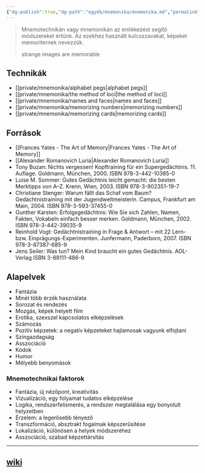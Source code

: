 ```yaml
---
{"dg-publish":true,"dg-path":"egyéb/mnemonika/mnemonika.md","permalink":"/egyeb/mnemonika/mnemonika/"}
---
```


> Mnemotechnikán vagy mnemonikán az emlékezést segítő módszereket értünk. Az ezekhez használt kulcsszavakat, képeket memoriternek nevezzük.

> strange images are memorable
## Technikák

- [[private/mnemonika/alphabet pegs\|alphabet pegs]]
- [[private/mnemonika/the method of loci\|the method of loci]]
- [[private/mnemonika/names and faces\|names and faces]]
- [[private/mnemonika/memorizing numbers\|memorizing numbers]]
- [[private/mnemonika/memorizing cards\|memorizing cards]]
## Források

- [[Frances Yates - The Art of Memory\|Frances Yates - The Art of Memory]]
- [[Alexander Romanovich Luria\|Alexander Romanovich Luria]]
- Tony Buzan: Nichts vergessen! Kopftraining für ein Supergedächtnis. 11. Auflage. Goldmann, München, 2000. ISBN 978-3-442-10385-0
- Luise M. Sommer: Gutes Gedächtnis leicht gemacht: die besten Merktipps von A–Z. Krenn, Wien, 2003. ISBN 978-3-902351-19-7
- Christiane Stenger: Warum fällt das Schaf vom Baum? Gedächtnistraining mit der Jugendweltmeisterin. Campus, Frankfurt am Main, 2004. ISBN 978-3-593-37455-0
- Gunther Karsten: Erfolgsgedächtnis: Wie Sie sich Zahlen, Namen, Fakten, Vokabeln einfach besser merken. Goldmann, München, 2002. ISBN 978-3-442-39035-9
- Reinhold Vogt: Gedächtnistraining in Frage & Antwort – mit 22 Lern- bzw. Einprägungs-Experimenten. Junfermann, Paderborn, 2007. ISBN 978-3-87387-685-9
- Jens Seiler: Was tun? Mein Kind braucht ein gutes Gedächtnis. AOL-Verlag ISBN 3-89111-486-9

## Alapelvek

- Fantázia
- Minél több érzék használata
- Sorozat és rendezés
- Mozgás, képek helyett film
- Erotika, szexszel kapcsolatos elképzelések
- Számozás
- Pozitív képzetek: a negatív képzeteket hajlamosak vagyunk elfojtani
- Színgazdagság
- Asszociáció
- Kódok
- Humor
- Mélyebb benyomások
### Mnemotechnikai faktorok

- Fantázia, új nézőpont, kreativitás
- Vizualizáció, egy folyamat tudatos elképzelése
- Logika, rendszerfelismerés, a rendszer megtalálása egy bonyolult helyzetben
- Érzelem: a legerősebb tényező
- Transzformáció, absztrakt fogalmak képszerűsítése
- Lokalizáció, különösen a helyek módszeréhez
- Asszociáció, szabad képzettársítás

---
## [wiki](https://www.wikiwand.com/hu/Mnemotechnika)